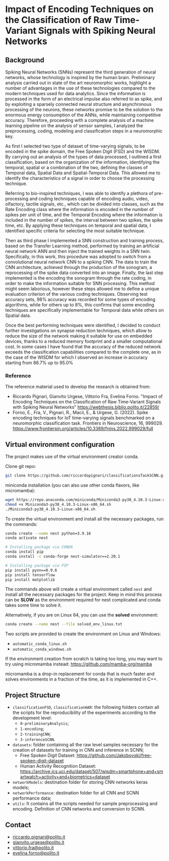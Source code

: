# <b>Impact of Encoding Techniques on the Classification of Raw Time-Variant Signals with Spiking Neural Networks</b>
## <b>Background</b>
Spiking Neural Networks (SNNs) represent the third generation of neural networks, whose technology is inspired by the human brain. Preliminary analysis carried out in state of the art neuromorphic works, highlight a number of advantages in the use of these technologies compared to the modern techniques used for data analytics. Since the information is processed in the form of an electrical impulse also referred to as spike, and by exploiting a sparsely connected neural structure and asynchronous processing of the neurons, these networks promise to be the solution to the enormous energy consumption of the ANNs, while maintaining competitive accuracy. Therefore, proceeding with a complete analysis of a machine learning pipeline on the analysis of sensor samples, I analyzed the preprocessing, coding, modeling and classification steps in a neuromorphic key.

As first I selected two type of dataset of time-varying signals, to be encoded in the spike domain, the Free Spoken Digit (FSD) and the WISDM. By carrying out an analysis of the types of data processed, I outlined a first classification, based on the organization of the information, identifying the temporal, spatial or a combination of the two, defining the classes of Temporal data, Spatial Data and Spatial-Temporal Data. This allowed me to identify the characteristics of a signal in order to choose the processing technique.

Referring to bio-inspired techniques, I was able to identify a plethora of pre-processing and coding techniques capable of encoding audio, video, olfactory, tactile signals, etc., which can be divided into classes, such as the Rate Encoding class where the information is encoded in the number of spikes per unit of time, and the Temporal Encoding where the information is included in the number of spikes, the interval between two spikes, the spike time, etc. By applying these techniques on temporal and spatial data, I identified specific criteria for selecting the most suitable technique.

Then as third phase I implemented a SNN construction and training process, based on the Transfer Learning method, performed by training an artificial neural network ANN and then inject the trained weights in a SNN twin. Specifically, in this work, this procedure was adopted to switch from a convolutional neural network CNN to a spiking CNN. The data to train the CNN architecture, achieved through the production of the sonogram, a reprocessing of the spike data converted into an image. Finally, the last step implemented is the encoding the sonogram through the rate coding, in order to make the information suitable for SNN processing. This method might seem laborious, however these steps allowed me to define a unique evaluation criterion of the various coding techniques. Observing test accuracy sets, 98\% accuracy was recorded for some types of encoding algorithms, while for others up to 8\%, this confirms that some encoding techniques are specifically implementable for Temporal data while others on Spatial data.

Once the best performing techniques were identified, I decided to conduct further investigations on synapse reduction techniques, which allow to reduce the size of the network making it suitable for use on embedded devices, thanks to a reduced memory footprint and a smaller computational cost. In some cases I have found that the accuracy of the reduced network exceeds the classification capabilities compared to the complete one, as in the case of the WISDM for which I observed an increase in accuracy starting from 86.7% up to 95.0%


### Reference
The reference material used to develop the research is obtained from:

- Riccardo Pignari, Gianvito Urgese, Vittorio Fra, Evelina Forno. "Impact of Encoding Techniques on the Classification of Raw Time-Variant Signals with Spiking Neural Networks" https://webthesis.biblio.polito.it/22859/
- Forno, E., Fra, V., Pignari, R., Macii, E., & Urgese, G. (2022). Spike encoding techniques for IoT time-varying signals benchmarked on a neuromorphic classification task. Frontiers in Neuroscience, 16, 999029. https://www.frontiersin.org/articles/10.3389/fnins.2022.999029/full


## Virtual environment configuration

The project makes use of the virtual environment creator conda.

Clone git repo:
```bash
git clone https://github.com/riccardopignari/classificationsTaskSCNN.git
```

miniconda installation (you can also use other conda flavors, like micromamba):
```bash
wget https://repo.anaconda.com/miniconda/Miniconda3-py38_4.10.3-Linux-x86_64.sh
chmod +x Miniconda3-py38_4.10.3-Linux-x86_64.sh
./Miniconda3-py38_4.10.3-Linux-x86_64.sh
```
To create the virtual environment and install all the necessary packages, run the commands:

```bash
conda create --name nest python=3.9.16
conda activate nest

# Installing package via CONDA
conda install pip
conda install -c conda-forge nest-simulator==2.20.1

# Installing package via PIP
pip install pynn==0.9.6
pip install tensorflow
pip install matplotlib
```

The commands above will create a virtual environment called `nest` and install all the necessary packages for the project. Keep in mind this process can be **SLOW** as the environment required for nest complicated and conda takes some time to solve it.

Alternatively, if you are on Linux 64, you can use the **solved** environment:

```bash
conda create --name nest --file solved_env_linux.txt
```

Two scripts are provided to create the environment on Linux and Windows:
- `automatic_conda_linux.sh`
- `automatic_conda_windows.sh`

If the environment creation from scratch is taking too long, you may want to try using micromamba instead:
https://github.com/mamba-org/mamba

micromamba is a drop-in replacement for conda that is much faster and solves environments in a fraction of the time, as it is implemented in C++.



## Project Structure
- `classificationFSD`, `classificationHAR`: the following folders contain all the scripts for the reproducibility of the experiments according to the development level:
  - `0-preliminaryAnalysis`;
  - `1-encoding`;
  - `2-trainingCNN`;
  - `3-inferenceSCNN`.
- `datasets`: folder containing all the raw level samples necessary for the creation of datasets for training in CNN and inference in SCNN;
  - Free Spoken Digit Dataset: https://github.com/Jakobovski/free-spoken-digit-dataset
  - Human Activity Recognition Dataset: https://archive.ics.uci.edu/dataset/507/wisdm+smartphone+and+smartwatch+activity+and+biometrics+dataset
- `networkModels`: destination folder for storing CNN networks keras models;
- `networkPerformance`: destination folder for all CNN and SCNN performance data;
- `utils`: It contains all the scripts needed for sample preprocessing and encoding. Definition of CNN networks and conversion to SCNN.


## Contact
- riccardo.pignari@polito.it
- gianvito.urgese@polito.it
- vittorio.fra@polito.it
- evelina.forno@polito.it
